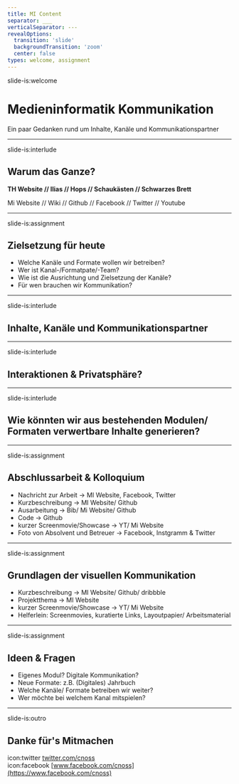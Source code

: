 ```yaml
---
title: MI Content
separator: ___
verticalSeparator: ---
revealOptions:
  transition: 'slide'
  backgroundTransition: 'zoom'
  center: false
types: welcome, assignment
---
```


slide-is:welcome
# Medieninformatik Kommunikation
Ein paar Gedanken rund um Inhalte, Kanäle und Kommunikationspartner

---

slide-is:interlude
## Warum das Ganze?
**TH Website // Ilias // Hops // Schaukästen // Schwarzes Brett**

Mi Website // Wiki // Github // Facebook // Twitter // Youtube

---

slide-is:assignment
## Zielsetzung für heute
- Welche Kanäle und Formate wollen wir betreiben?
- Wer ist Kanal-/Formatpate/-Team?
- Wie ist die Ausrichtung und Zielsetzung der Kanäle?
- Für wen brauchen wir Kommunikation?

---

slide-is:interlude
## Inhalte, Kanäle und Kommunikationspartner

---


slide-is:interlude
## Interaktionen & Privatsphäre?

---


slide-is:interlude
## Wie könnten wir aus bestehenden Modulen/ Formaten verwertbare Inhalte generieren?

---

slide-is:assignment
## Abschlussarbeit & Kolloquium

- Nachricht zur Arbeit -> MI Website, Facebook, Twitter
- Kurzbeschreibung -> MI Website/ Github
- Ausarbeitung -> Bib/ Mi Website/ Github
- Code -> Github
- kurzer Screenmovie/Showcase -> YT/ Mi Website
- Foto von Absolvent und Betreuer -> Facebook, Instgramm & Twitter

---

slide-is:assignment
## Grundlagen der visuellen Kommunikation

- Kurzbeschreibung -> MI Website/ Github/ dribbble
- Projektthema -> MI Website
- kurzer Screenmovie/Showcase -> YT/ Mi Website
- Helferlein: Screenmovies, kuratierte Links, Layoutpapier/ Arbeitsmaterial

---

slide-is:assignment
## Ideen & Fragen

- Eigenes Modul? Digitale Kommunikation?
- Neue Formate: z.B. (Digitales) Jahrbuch
- Welche Kanäle/ Formate betreiben wir weiter?
- Wer möchte bei welchem Kanal mitspielen?

---

slide-is:outro
## Danke für's Mitmachen

icon:twitter [twitter.com/cnoss](http://twitter.com/cnoss)  
icon:facebook [www.facebook.com/cnoss](https://www.facebook.com/cnoss)
